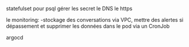 statefulset pour psql
gérer les secret
le DNS
le https

le monitoring:
-stockage des conversations via VPC, mettre des alertes si dépassement et supprimer les données dans le pod via un CronJob

argocd
